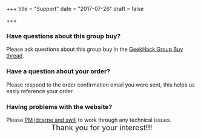 +++
title = "Support"
date = "2017-07-26"
draft = false

+++

<div class="row pad-top">
<div class="col-xs-12">

<div class="panel panel-primary">
<div class="panel-heading">
<h3 class="panel-title">Have questions about this group buy?</h3>
</div>
<div class="panel-body">
Please ask questions about this group buy in the <a href="https://geekhack.org/index.php?topic=79797.0" target="_blank">GeekHack Group Buy thread</a>.
</div>
</div>

<div class="panel panel-primary">
<div class="panel-heading">
<h3 class="panel-title">Have a question about your order?</h3>
</div>
<div class="panel-body">
Please respond to the order confirmation email you were sent, this helps us easly reference your order.
</div>
</div>

<div class="panel panel-primary">
<div class="panel-heading">
<h3 class="panel-title">Having problems with the website?</h3>
</div>
<div class="panel-body">
Please <a href="https://geekhack.org/index.php?action=pm;sa=send;u=24130,17386" target="_blank">PM jdcarpe and swill</a> to work through any technical issues.
</div>
</div>

<div class="well well-lg" style="font-size:140%; text-align:center;">
Thank you for your interest!!!
</div>

</div>
</div>